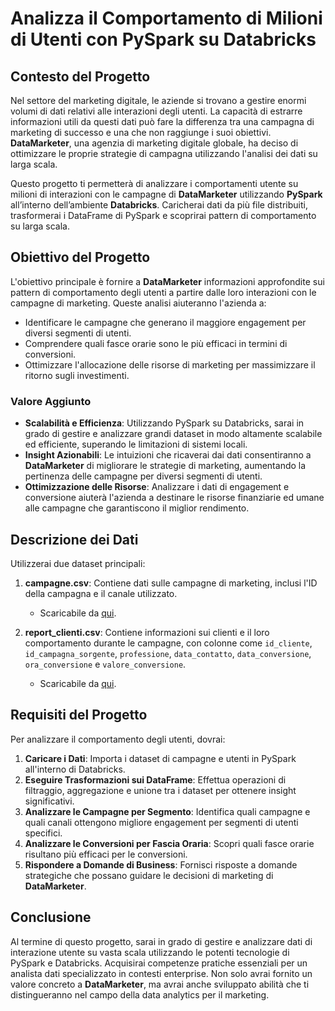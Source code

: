 # Analizza il Comportamento di Milioni di Utenti con PySpark su Databricks

## Contesto del Progetto

Nel settore del marketing digitale, le aziende si trovano a gestire enormi volumi di dati relativi alle interazioni degli utenti. La capacità di estrarre informazioni utili da questi dati può fare la differenza tra una campagna di marketing di successo e una che non raggiunge i suoi obiettivi. **DataMarketer**, una agenzia di marketing digitale globale, ha deciso di ottimizzare le proprie strategie di campagna utilizzando l'analisi dei dati su larga scala.

Questo progetto ti permetterà di analizzare i comportamenti utente su milioni di interazioni con le campagne di **DataMarketer** utilizzando **PySpark** all’interno dell’ambiente **Databricks**. Caricherai dati da più file distribuiti, trasformerai i DataFrame di PySpark e scoprirai pattern di comportamento su larga scala.

## Obiettivo del Progetto

L'obiettivo principale è fornire a **DataMarketer** informazioni approfondite sui pattern di comportamento degli utenti a partire dalle loro interazioni con le campagne di marketing. Queste analisi aiuteranno l'azienda a:

- Identificare le campagne che generano il maggiore engagement per diversi segmenti di utenti.
- Comprendere quali fasce orarie sono le più efficaci in termini di conversioni.
- Ottimizzare l'allocazione delle risorse di marketing per massimizzare il ritorno sugli investimenti.

### Valore Aggiunto

- **Scalabilità e Efficienza**: Utilizzando PySpark su Databricks, sarai in grado di gestire e analizzare grandi dataset in modo altamente scalabile ed efficiente, superando le limitazioni di sistemi locali.
- **Insight Azionabili**: Le intuizioni che ricaverai dai dati consentiranno a **DataMarketer** di migliorare le strategie di marketing, aumentando la pertinenza delle campagne per diversi segmenti di utenti.
- **Ottimizzazione delle Risorse**: Analizzare i dati di engagement e conversione aiuterà l'azienda a destinare le risorse finanziarie ed umane alle campagne che garantiscono il miglior rendimento.

## Descrizione dei Dati

Utilizzerai due dataset principali:

1. **campagne.csv**: Contiene dati sulle campagne di marketing, inclusi l'ID della campagna e il canale utilizzato.
   - Scaricabile da [qui](https://github.com/Profession-AI/progetti-big-data/raw/refs/heads/main/Analizza%20il%20comportamento%20di%20milioni%20di%20utenti%20con%20PySpark%20su%20Databricks/campagne.csv).

2. **report_clienti.csv**: Contiene informazioni sui clienti e il loro comportamento durante le campagne, con colonne come `id_cliente`, `id_campagna_sorgente`, `professione`, `data_contatto`, `data_conversione`, `ora_conversione` e `valore_conversione`.
   - Scaricabile da [qui](https://github.com/Profession-AI/progetti-big-data/raw/refs/heads/main/Analizza%20il%20comportamento%20di%20milioni%20di%20utenti%20con%20PySpark%20su%20Databricks/report_clienti.csv).

## Requisiti del Progetto

Per analizzare il comportamento degli utenti, dovrai:

1. **Caricare i Dati**: Importa i dataset di campagne e utenti in PySpark all'interno di Databricks.
2. **Eseguire Trasformazioni sui DataFrame**: Effettua operazioni di filtraggio, aggregazione e unione tra i dataset per ottenere insight significativi.
3. **Analizzare le Campagne per Segmento**: Identifica quali campagne e quali canali ottengono migliore engagement per segmenti di utenti specifici.
4. **Analizzare le Conversioni per Fascia Oraria**: Scopri quali fasce orarie risultano più efficaci per le conversioni.
5. **Rispondere a Domande di Business**: Fornisci risposte a domande strategiche che possano guidare le decisioni di marketing di **DataMarketer**.

## Conclusione

Al termine di questo progetto, sarai in grado di gestire e analizzare dati di interazione utente su vasta scala utilizzando le potenti tecnologie di PySpark e Databricks. Acquisirai competenze pratiche essenziali per un analista dati specializzato in contesti enterprise. Non solo avrai fornito un valore concreto a **DataMarketer**, ma avrai anche sviluppato abilità che ti distingueranno nel campo della data analytics per il marketing.